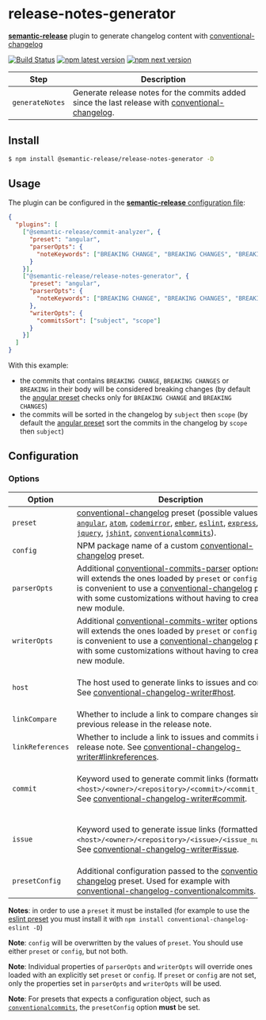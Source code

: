 # **release-notes-generator**

[**semantic-release**](https://github.com/semantic-release/semantic-release) plugin to generate changelog content with [conventional-changelog](https://github.com/conventional-changelog/conventional-changelog)

[![Build Status](https://github.com/semantic-release/release-notes-generator/workflows/Test/badge.svg)](https://github.com/semantic-release/release-notes-generator/actions?query=workflow%3ATest+branch%3Amaster) [![npm latest version](https://img.shields.io/npm/v/@semantic-release/release-notes-generator/latest.svg)](https://www.npmjs.com/package/@semantic-release/release-notes-generator)
[![npm next version](https://img.shields.io/npm/v/@semantic-release/release-notes-generator/next.svg)](https://www.npmjs.com/package/@semantic-release/release-notes-generator)

| Step            | Description                                                                                                                                                          |
|-----------------|----------------------------------------------------------------------------------------------------------------------------------------------------------------------|
| `generateNotes` | Generate release notes for the commits added since the last release with [conventional-changelog](https://github.com/conventional-changelog/conventional-changelog). |

## Install

```bash
$ npm install @semantic-release/release-notes-generator -D
```

## Usage

The plugin can be configured in the [**semantic-release** configuration file](https://github.com/semantic-release/semantic-release/blob/master/docs/usage/configuration.md#configuration):

```json
{
  "plugins": [
    ["@semantic-release/commit-analyzer", {
      "preset": "angular",
      "parserOpts": {
        "noteKeywords": ["BREAKING CHANGE", "BREAKING CHANGES", "BREAKING"]
      }
    }],
    ["@semantic-release/release-notes-generator", {
      "preset": "angular",
      "parserOpts": {
        "noteKeywords": ["BREAKING CHANGE", "BREAKING CHANGES", "BREAKING"]
      },
      "writerOpts": {
        "commitsSort": ["subject", "scope"]
      }
    }]
  ]
}
```

With this example:
- the commits that contains `BREAKING CHANGE`, `BREAKING CHANGES` or `BREAKING` in their body will be considered breaking changes (by default the [angular preset](https://github.com/conventional-changelog/conventional-changelog/blob/master/packages/conventional-changelog-angular/index.js#L14) checks only for `BREAKING CHANGE` and `BREAKING CHANGES`)
- the commits will be sorted in the changelog by `subject` then `scope` (by default the [angular preset](https://github.com/conventional-changelog/conventional-changelog/blob/master/packages/conventional-changelog-angular/index.js#L90) sort the commits in the changelog by `scope` then `subject`)

## Configuration

### Options

| Option           | Description                                                                                                                                                                                                                                                                                                                                                                                                                                                                                                                                                                                                                                                                                                                                                                                                                                                                                                                                                                                                                                                                                                                                                                                                                                                                                                                                                   | Default                                                                                                                                                 |
|------------------|---------------------------------------------------------------------------------------------------------------------------------------------------------------------------------------------------------------------------------------------------------------------------------------------------------------------------------------------------------------------------------------------------------------------------------------------------------------------------------------------------------------------------------------------------------------------------------------------------------------------------------------------------------------------------------------------------------------------------------------------------------------------------------------------------------------------------------------------------------------------------------------------------------------------------------------------------------------------------------------------------------------------------------------------------------------------------------------------------------------------------------------------------------------------------------------------------------------------------------------------------------------------------------------------------------------------------------------------------------------|---------------------------------------------------------------------------------------------------------------------------------------------------------|
| `preset`         | [conventional-changelog](https://github.com/conventional-changelog/conventional-changelog) preset (possible values: [`angular`](https://github.com/conventional-changelog/conventional-changelog/tree/master/packages/conventional-changelog-angular), [`atom`](https://github.com/conventional-changelog/conventional-changelog/tree/master/packages/conventional-changelog-atom), [`codemirror`](https://github.com/conventional-changelog/conventional-changelog/tree/master/packages/conventional-changelog-codemirror), [`ember`](https://github.com/conventional-changelog/conventional-changelog/tree/master/packages/conventional-changelog-ember), [`eslint`](https://github.com/conventional-changelog/conventional-changelog/tree/master/packages/conventional-changelog-eslint), [`express`](https://github.com/conventional-changelog/conventional-changelog/tree/master/packages/conventional-changelog-express), [`jquery`](https://github.com/conventional-changelog/conventional-changelog/tree/master/packages/conventional-changelog-jquery), [`jshint`](https://github.com/conventional-changelog/conventional-changelog/tree/master/packages/conventional-changelog-jshint), [`conventionalcommits`](https://github.com/conventional-changelog/conventional-changelog/tree/master/packages/conventional-changelog-conventionalcommits)). | [`angular`](https://github.com/conventional-changelog/conventional-changelog/tree/master/packages/conventional-changelog-angular)                       |
| `config`         | NPM package name of a custom [conventional-changelog](https://github.com/conventional-changelog/conventional-changelog) preset.                                                                                                                                                                                                                                                                                                                                                                                                                                                                                                                                                                                                                                                                                                                                                                                                                                                                                                                                                                                                                                                                                                                                                                                                                               | -                                                                                                                                                       |
| `parserOpts`     | Additional [conventional-commits-parser](https://github.com/conventional-changelog/conventional-changelog/tree/master/packages/conventional-commits-parser#conventionalcommitsparseroptions) options that will extends the ones loaded by `preset` or `config`. This is convenient to use a [conventional-changelog](https://github.com/conventional-changelog/conventional-changelog) preset with some customizations without having to create a new module.                                                                                                                                                                                                                                                                                                                                                                                                                                                                                                                                                                                                                                                                                                                                                                                                                                                                                                 | -                                                                                                                                                       |
| `writerOpts`     | Additional [conventional-commits-writer](https://github.com/conventional-changelog/conventional-changelog/tree/master/packages/conventional-changelog-writer#options) options that will extends the ones loaded by `preset` or `config`. This is convenient to use a [conventional-changelog](https://github.com/conventional-changelog/conventional-changelog) preset with some customizations without having to create a new module.                                                                                                                                                                                                                                                                                                                                                                                                                                                                                                                                                                                                                                                                                                                                                                                                                                                                                                                        | -                                                                                                                                                       |
| `host`           | The host used to generate links to issues and commits. See [conventional-changelog-writer#host](https://github.com/conventional-changelog/conventional-changelog/tree/master/packages/conventional-changelog-writer#host).                                                                                                                                                                                                                                                                                                                                                                                                                                                                                                                                                                                                                                                                                                                                                                                                                                                                                                                                                                                                                                                                                                                                    | The host from the [`repositoryurl` option](https://github.com/semantic-release/semantic-release/blob/master/docs/usage/configuration.md#repositoryurl). |
| `linkCompare`    | Whether to include a link to compare changes since previous release in the release note.                                                                                                                                                                                                                                                                                                                                                                                                                                                                                                                                                                                                                                                                                                                                                                                                                                                                                                                                                                                                                                                                                                                                                                                                                                                                      | `true`                                                                                                                                                  |
| `linkReferences` | Whether to include a link to issues and commits in the release note. See [conventional-changelog-writer#linkreferences](https://github.com/conventional-changelog/conventional-changelog/tree/master/packages/conventional-changelog-writer#linkreferences).                                                                                                                                                                                                                                                                                                                                                                                                                                                                                                                                                                                                                                                                                                                                                                                                                                                                                                                                                                                                                                                                                                  | `true`                                                                                                                                                  |
| `commit`         | Keyword used to generate commit links (formatted as `<host>/<owner>/<repository>/<commit>/<commit_sha>`). See [conventional-changelog-writer#commit](https://github.com/conventional-changelog/conventional-changelog/tree/master/packages/conventional-changelog-writer#commit).                                                                                                                                                                                                                                                                                                                                                                                                                                                                                                                                                                                                                                                                                                                                                                                                                                                                                                                                                                                                                                                                             | `commits` for Bitbucket repositories, `commit` otherwise                                                                                                |
| `issue`          | Keyword used to generate issue links (formatted as `<host>/<owner>/<repository>/<issue>/<issue_number>`). See [conventional-changelog-writer#issue](https://github.com/conventional-changelog/conventional-changelog/tree/master/packages/conventional-changelog-writer#issue).                                                                                                                                                                                                                                                                                                                                                                                                                                                                                                                                                                                                                                                                                                                                                                                                                                                                                                                                                                                                                                                                               | `issue` for Bitbucket repositories, `issues` otherwise                                                                                                  |
| `presetConfig`   | Additional configuration passed to the [conventional-changelog](https://github.com/conventional-changelog/conventional-changelog) preset. Used for example with [conventional-changelog-conventionalcommits](https://github.com/conventional-changelog/conventional-changelog-config-spec/blob/master/versions/2.0.0/README.md).                                                                                                                                                                                                                                                                                                                                                                                                                                                                                                                                                                                                                                                                                                                                                                                                                                                                                                                                                                                                                              | -                                                                                                                                                       |

**Notes**: in order to use a `preset` it must be installed (for example to use the [eslint preset](https://github.com/conventional-changelog/conventional-changelog/tree/master/packages/conventional-changelog-eslint) you must install it with `npm install conventional-changelog-eslint -D`)

**Note**: `config` will be overwritten by the values of `preset`. You should use either `preset` or `config`, but not both.

**Note**: Individual properties of `parserOpts` and `writerOpts` will override ones loaded with an explicitly set `preset` or `config`. If `preset` or `config` are not set, only the properties set in `parserOpts` and `writerOpts` will be used.

**Note**: For presets that expects a configuration object, such as [`conventionalcommits`](https://github.com/conventional-changelog/conventional-changelog/tree/master/packages/conventional-changelog-conventionalcommits), the `presetConfig` option **must** be set.
